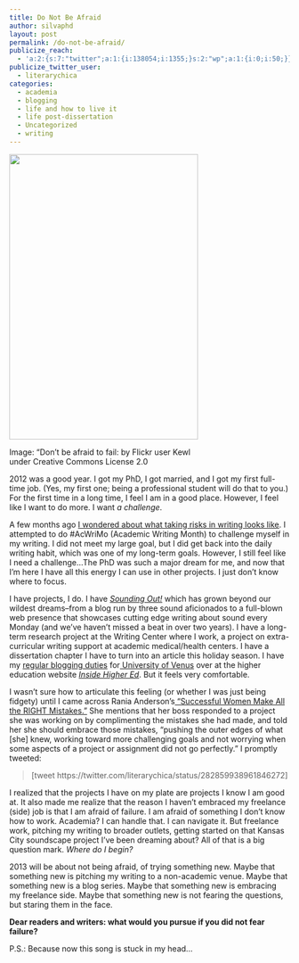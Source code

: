 ```yaml
---
title: Do Not Be Afraid
author: silvaphd
layout: post
permalink: /do-not-be-afraid/
publicize_reach:
  - 'a:2:{s:7:"twitter";a:1:{i:138054;i:1355;}s:2:"wp";a:1:{i:0;i:50;}}'
publicize_twitter_user:
  - literarychica
categories:
  - academia
  - blogging
  - life and how to live it
  - life post-dissertation
  - Uncategorized
  - writing
---
```

<div class="wp-caption alignleft" style="width: 349px">
  <a href="http://www.flickr.com/photos/kewl/5279925008/"><img class=" " alt="" src="http://farm6.staticflickr.com/5004/5279925008_bc31e01b50_z.jpg" width="339" height="512" /></a>
  
  <p class="wp-caption-text">
    Image: &#8220;Don&#8217;t be afraid to fail: by Flickr user Kewl under Creative Commons License 2.0
  </p>
</div>

2012 was a good year. I got my PhD, I got married, and I got my first full-time job. (Yes, my first one; being a professional student will do that to you.) For the first time in a long time, I feel I am in a good place. However, I feel like I want to do more. I want *a challenge*.

A few months ago [I wondered about what taking risks in writing looks like][1]. I attempted to do #AcWriMo (Academic Writing Month) to challenge myself in my writing. I did not meet my large goal, but I did get back into the daily writing habit, which was one of my long-term goals. However, I still feel like I need a challenge&#8230;The PhD was such a major dream for me, and now that I&#8217;m here I have all this energy I can use in other projects. I just don&#8217;t know where to focus.

I have projects, I do. I have [*Sounding Out!*][2] which has grown beyond our wildest dreams&#8211;from a blog run by three sound aficionados to a full-blown web presence that showcases cutting edge writing about sound every Monday (and we&#8217;ve haven&#8217;t missed a beat in over two years). I have a long-term research project at the Writing Center where I work, a project on extra-curricular writing support at academic medical/health centers. I have a dissertation chapter I have to turn into an article this holiday season. I have my [regular blogging duties][3] for[ University of Venus][4] over at the higher education website [*Inside Higher Ed*][5]. But it feels very comfortable.

I wasn&#8217;t sure how to articulate this feeling (or whether I was just being fidgety) until I came across Rania Anderson&#8217;s[ &#8220;Successful Women Make All the RIGHT Mistakes.&#8221;][6] She mentions that her boss responded to a project she was working on by complimenting the mistakes she had made, and told her she should embrace those mistakes, &#8220;pushing the outer edges of what [she] knew, working toward more challenging goals and not worrying when some aspects of a project or assignment did not go perfectly.&#8221; I promptly tweeted:

<blockquote class="twitter-tweet tw-align-center">
  <p>
    [tweet https://twitter.com/literarychica/status/282859938961846272]
  </p>
</blockquote>

I realized that the projects I have on my plate are projects I know I am good at. It also made me realize that the reason I haven&#8217;t embraced my freelance (side) job is that I am afraid of failure. I am afraid of something I don&#8217;t know how to work. Academia? I can handle that. I can navigate it. But freelance work, pitching my writing to broader outlets, getting started on that Kansas City soundscape project I&#8217;ve been dreaming about? All of that is a big question mark. *Where do I begin?*

2013 will be about not being afraid, of trying something new. Maybe that something new is pitching my writing to a non-academic venue. Maybe that something new is a blog series. Maybe that something new is embracing my freelance side. Maybe that something new is not fearing the questions, but staring them in the face.

**Dear readers and writers: what would you pursue if you did not fear failure?**

P.S.: Because now this song is stuck in my head&#8230;

<span class='embed-youtube' style='text-align:center; display: block;'></span>

 [1]: http://wordsaremygame.wordpress.com/2012/11/04/play-it-safe-write-it-safe/
 [2]: http://soundstudiesblog.com/
 [3]: http://www.insidehighered.com/users/liana-silva
 [4]: http://www.insidehighered.com/blogs/university-venus
 [5]: http://www.insidehighered.com/
 [6]: http://thewaywomenwork.com/2012/12/successful-women-make-all-the-right-mistakes/